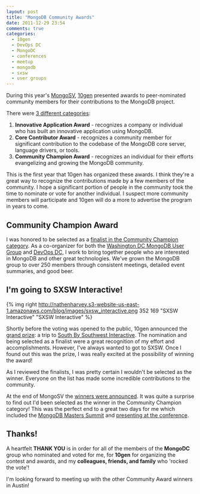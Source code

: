 ```yaml
---
layout: post
title: "MongoDB Community Awards"
date: 2011-12-29 23:54
comments: true
categories: 
  - 10gen
  - DevOps DC
  - MongoDC
  - conferences
  - meetup
  - mongodb
  - sxsw
  - user groups
---
```

During this year's [MongoSV](http://www.10gen.com/events/mongosv-2011), [10gen](http://10gen.com) presented awards to peer-nominated community members for their contributions to the MongoDB project.

There were [3 different categories](http://blog.10gen.com/post/12290733213/mongodb-community-awards-to-be-presented-at-mongosv):

1. **Innovative Application Award** - recognizes a company or individual who has built an innovative application using MongoDB. 
1. **Core Contributor Award** - recognizes a community member for significant contribution to the codebase of the MongoDB core server, language drivers, or tools. 
1. **Community Champion Award** - recognizes an individual for their efforts evangelizing and growing the MongoDB community.

This is the first year that 10gen has organized these awards. I think they're a great way to recognize the contributions made by a few members of the community. I hope a significant portion of people in the community took the time to nominate or vote for another individual.  I suspect more community members will participate and 10gen will do a more to advertise the program in years to come.

## Community Champion Award
I was honored to be selected as a [finalist in the Community Champion category](http://blog.10gen.com/post/13835130448/voting-open-for-the-mongodb-community-awards-winners). As a co-organizer for both the [Washington DC MongoDB User Group](http://www.meetup.com/Washington-DC-MongoDB-Users-Group/) and [DevOps DC](http://www.meetup.com/DevOpsDC/), I work to bring together people who are interested in MongoDB and other great technologies. We've grown the MongoDB group to over 250 members through consistent meetings, detailed event summaries, and good beer. 
<!--more-->
## I'm going to SXSW Interactive!
{% img right http://nathenharvey.s3-website-us-east-1.amazonaws.com/blog/images/sxsw_interactive.png 352 169 "SXSW Interactive" "SXSW Interactive" %}

Shortly before the voting was opened to the public, 10gen announced the [grand prize](http://blog.10gen.com/post/12838656615/mongodb-community-awards-grand-prize-announcement):  a trip to [South By Southwest Interactive](http://sxsw.com/interactive). The nomination and being selected as a finalist were a great recognition of my effort and accomplishments. However, I've always wanted to got to SXSW.  Once I found out this was the prize, I was really excited at the possibility of winning the award!

As I reviewed the finalists, I was pretty certain I wouldn't be selected as the winner. Everyone on the list has made some incredible contributions to the community.

At the end of MongoSV the [winners were announced](http://blog.10gen.com/post/14278640986/announcing-the-2011-mongodb-community-award-winners). It was quite a surprise to find out I'd been selected as the winner in the Community Champion category! This was the perfect end to a great two days for me which included the [MongoDB Masters Summit](http://nathenharvey.com/blog/2011/12/29/mongodb-masters/) and [presenting at the conference](http://nathenharvey.com/blog/2011/12/29/mongosv/).

## Thanks!
A heartfelt **THANK YOU** is in order for all of the members of the **MongoDC** group who nominated and voted for me, for **10gen** for organizing the contest and awards, and my **colleagues, friends, and family** who 'rocked the vote'!

I'm looking forward to meeting up with the other Community Award winners in Austin!
